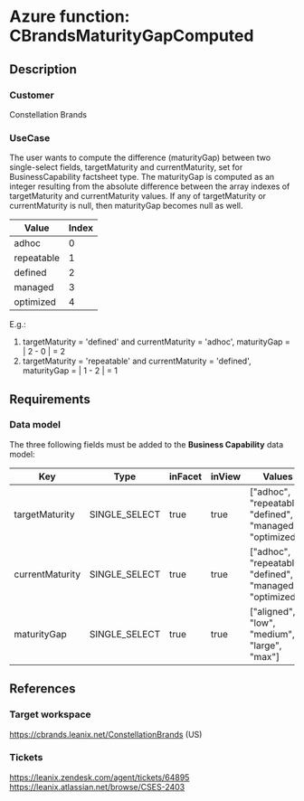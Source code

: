 # Azure function: CBrandsMaturityGapComputed

## Description

### Customer
Constellation Brands

### UseCase
The user wants to compute the difference (maturityGap) between two single-select fields,
targetMaturity and currentMaturity, set for BusinessCapability factsheet type. The maturityGap is computed as an integer resulting from the absolute difference between the array indexes of targetMaturity and currentMaturity values. If any of targetMaturity or currentMaturity is null, then maturityGap becomes null as well.

| Value      | Index |
| ---------- | ----- |
| adhoc      | 0     |
| repeatable | 1     |
| defined    | 2     |
| managed    | 3     |
| optimized  | 4     |

E.g.:
1. targetMaturity = 'defined' and currentMaturity = 'adhoc', maturityGap = | 2 - 0 | = 2
2. targetMaturity = 'repeatable' and currentMaturity = 'defined', maturityGap = | 1 - 2 | = 1

## Requirements

### Data model
The three following fields must be added to the **Business Capability** data model:

| Key             | Type          | inFacet | inView | Values                                                     |
| --------------- | ------------- | ------- | ------ | ---------------------------------------------------------- |
| targetMaturity  | SINGLE_SELECT | true    | true   | ["adhoc", "repeatable", "defined", "managed", "optimized"] |
| currentMaturity | SINGLE_SELECT | true    | true   | ["adhoc", "repeatable", "defined", "managed", "optimized"] |
| maturityGap     | SINGLE_SELECT | true    | true   | ["aligned", "low", "medium", "large", "max"]               |


## References

### Target workspace
https://cbrands.leanix.net/ConstellationBrands (US)


### Tickets
https://leanix.zendesk.com/agent/tickets/64895
https://leanix.atlassian.net/browse/CSES-2403


